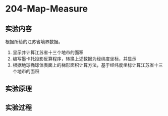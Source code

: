# 204-Map-Measure

## 实验内容
根据所给的江苏省境界数据。
1. 显示并计算江苏省十三个地市的面积
2. 编写墨卡托投影反算程序，转换上述数据为经纬度坐标，并显示
3. 根据地球椭球体表面上的梯形面积计算方法，基于经纬度坐标计算江苏省十三个地市的面积

## 实验原理


## 实验过程






